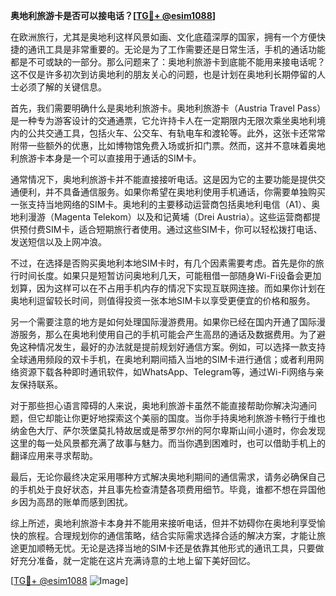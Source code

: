 **奥地利旅游卡是否可以接电话？[[TG💪+ @esim1088](https://t.me/s/esim1088)]**

在欧洲旅行，尤其是奥地利这样风景如画、文化底蕴深厚的国家，拥有一个方便快捷的通讯工具是非常重要的。无论是为了工作需要还是日常生活，手机的通话功能都是不可或缺的一部分。那么问题来了：奥地利旅游卡到底能不能用来接电话呢？这不仅是许多初次到访奥地利的朋友关心的问题，也是计划在奥地利长期停留的人士必须了解的关键信息。

首先，我们需要明确什么是奥地利旅游卡。奥地利旅游卡（Austria Travel Pass）是一种专为游客设计的交通通票，它允许持卡人在一定期限内无限次乘坐奥地利境内的公共交通工具，包括火车、公交车、有轨电车和渡轮等。此外，这张卡还常常附带一些额外的优惠，比如博物馆免费入场或折扣门票。然而，这并不意味着奥地利旅游卡本身是一个可以直接用于通话的SIM卡。

通常情况下，奥地利旅游卡并不能直接接听电话。这是因为它的主要功能是提供交通便利，并不具备通信服务。如果你希望在奥地利使用手机通话，你需要单独购买一张支持当地网络的SIM卡。奥地利的主要移动运营商包括奥地利电信（A1）、奥地利漫游（Magenta Telekom）以及和记黄埔（Drei Austria）。这些运营商都提供预付费SIM卡，适合短期旅行者使用。通过这些SIM卡，你可以轻松拨打电话、发送短信以及上网冲浪。

不过，在选择是否购买奥地利本地SIM卡时，有几个因素需要考虑。首先是你的旅行时间长度。如果只是短暂访问奥地利几天，可能租借一部随身Wi-Fi设备会更加划算，因为这样可以在不占用手机内存的情况下实现互联网连接。而如果你计划在奥地利逗留较长时间，则值得投资一张本地SIM卡以享受更便宜的价格和服务。

另一个需要注意的地方是如何处理国际漫游费用。如果你已经在国内开通了国际漫游服务，那么在奥地利使用自己的手机可能会产生高昂的通话及数据费用。为了避免这种情况发生，最好的办法就是提前规划好通信方案。例如，可以选择一款支持全球通用频段的双卡手机，在奥地利期间插入当地的SIM卡进行通信；或者利用网络资源下载各种即时通讯软件，如WhatsApp、Telegram等，通过Wi-Fi网络与亲友保持联系。

对于那些担心语言障碍的人来说，奥地利旅游卡虽然不能直接帮助你解决沟通问题，但它却能让你更好地探索这个美丽的国度。当你手持奥地利旅游卡畅行于维也纳金色大厅、萨尔茨堡莫扎特故居或是蒂罗尔州的阿尔卑斯山间小道时，你会发现这里的每一处风景都充满了故事与魅力。而当你遇到困难时，也可以借助手机上的翻译应用来寻求帮助。

最后，无论你最终决定采用哪种方式解决奥地利期间的通信需求，请务必确保自己的手机处于良好状态，并且事先检查清楚各项费用细节。毕竟，谁都不想在异国他乡因为高昂的账单而感到困扰。

综上所述，奥地利旅游卡本身并不能用来接听电话，但并不妨碍你在奥地利享受愉快的旅程。合理规划你的通信策略，结合实际需求选择合适的解决方案，才能让旅途更加顺畅无忧。无论是选择当地的SIM卡还是依靠其他形式的通讯工具，只要做好充分准备，就一定能在这片充满诗意的土地上留下美好回忆。

[[TG💪+ @esim1088](https://t.me/s/esim1088) ![Image](https://i.postimg.cc/4NQfJmqS/Snipaste-2025-05-13-00-14-12.png)]